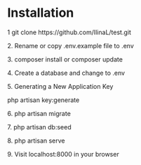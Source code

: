 <h1>Installation</h1>
<p>1  git clone https://github.com/IlinaL/test.git</p>
<p>2. Rename or copy .env.example file to .env </p>
<p>3. composer install or composer update </p>
<p>4. Create a database and change to .env
<p>5. Generating a New Application Key</p><p>php artisan key:generate</p>
<p>6. php artisan migrate</p>
<p>7. php artisan db:seed
<p>8. php artisan serve </p>
<p>9. Visit localhost:8000 in your browser </p>
